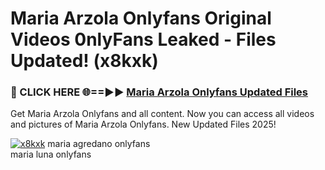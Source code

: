 # Maria Arzola Onlyfans Original Videos 0nlyFans Leaked - Files Updated! (x8kxk)

<h3>🔴 CLICK HERE 🌐==►► <a href="https://tinyurl.com/4seja8ks" rel="nofollow">Maria Arzola Onlyfans Updated Files</a></h3>

Get Maria Arzola Onlyfans and all content. Now you can access all videos and pictures of Maria Arzola Onlyfans. New Updated Files 2025!

[![x8kxk](https://i.imgur.com/EWjZXRe.gif)](https://tinyurl.com/4seja8ks)
maria agredano onlyfans<br>
maria luna onlyfans